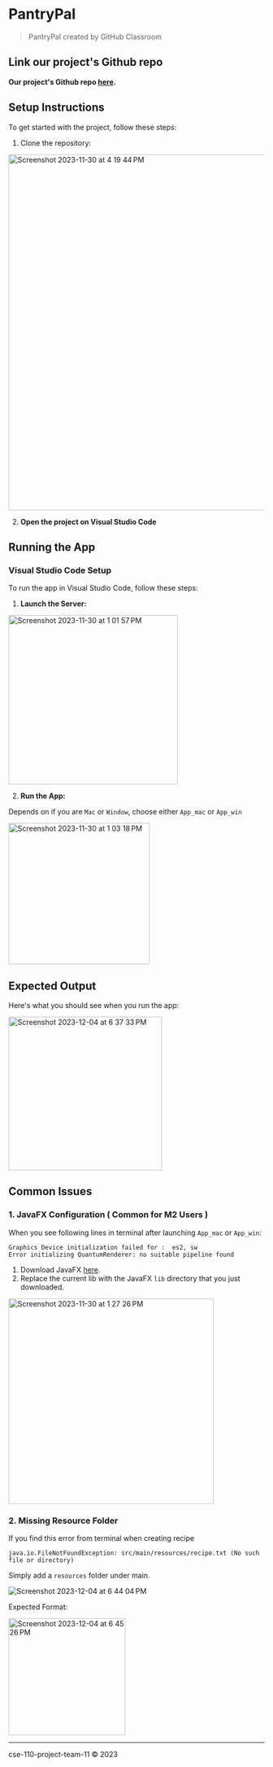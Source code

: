 # PantryPal
> PantryPal created by GitHub Classroom


## Link our project's Github repo 

**Our project's Github repo [here](https://github.com/ucsd-cse110-fa23/cse-110-project-team-11).**

## Setup Instructions
To get started with the project, follow these steps:

1. Clone the repository:
<img width="700" alt="Screenshot 2023-11-30 at 4 19 44 PM" src="https://github.com/ucsd-cse110-fa23/cse-110-project-team-11/assets/111910985/2a9c1507-1f2c-41ef-9fd4-e123843e412c">

2. **Open the project on Visual Studio Code**


## Running the App

### Visual Studio Code Setup
To run the app in Visual Studio Code, follow these steps:

1. **Launch the Server:**

<img width="333" alt="Screenshot 2023-11-30 at 1 01 57 PM" src="https://github.com/ucsd-cse110-fa23/cse-110-project-team-11/assets/111910985/ccd04d71-59ac-42dd-9634-8dcc0b9402ae">

2. **Run the App:**
   
Depends on if you are `Mac` or `Window`, choose either `App_mac` or `App_win`


<img width="278" alt="Screenshot 2023-11-30 at 1 03 18 PM" src="https://github.com/ucsd-cse110-fa23/cse-110-project-team-11/assets/111910985/0c84e73d-de51-4e1d-a3a0-e542b4e86542">

## Expected Output
Here's what you should see when you run the app:

<img width="302" alt="Screenshot 2023-12-04 at 6 37 33 PM" src="https://github.com/ucsd-cse110-fa23/cse-110-project-team-11/assets/111910985/d192d574-5a80-485d-8872-50f79eedf3d6">



## Common Issues

### 1. JavaFX Configuration ( Common for M2 Users )

When you see following lines in terminal after launching  `App_mac` or `App_win`: 


```
Graphics Device initialization failed for :  es2, sw
Error initializing QuantumRenderer: no suitable pipeline found
```

1. Download JavaFX [here](https://gluonhq.com/products/javafx/).
2. Replace the current lib with the JavaFX `lib` directory that you just downloaded.

<img width="404" alt="Screenshot 2023-11-30 at 1 27 26 PM" src="https://github.com/ucsd-cse110-fa23/cse-110-project-team-11/assets/111910985/3a2b04c8-f7cc-4254-a2f7-63fa0892324d">

### 2. Missing Resource Folder

If you find this error from terminal when creating recipe

```
java.io.FileNotFoundException: src/main/resources/recipe.txt (No such file or directory)
```

Simply add a `resources` folder under main.

![Screenshot 2023-12-04 at 6 44 04 PM](https://github.com/ucsd-cse110-fa23/cse-110-project-team-11/assets/111910985/34fe6935-e154-4bb7-9356-c3aa8c815752)

Expected Format: 

<img width="230" alt="Screenshot 2023-12-04 at 6 45 26 PM" src="https://github.com/ucsd-cse110-fa23/cse-110-project-team-11/assets/111910985/a15c5846-922f-49a8-b1e3-3a09ef7b9186">

---
cse-110-project-team-11 © 2023
